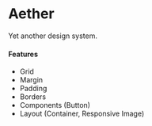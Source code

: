# Aether
Yet another design system.

#### Features
- Grid
- Margin
- Padding
- Borders
- Components (Button)
- Layout (Container, Responsive Image)